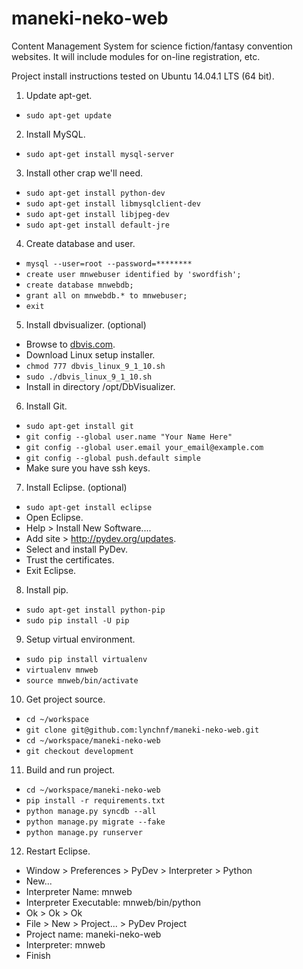 maneki-neko-web
===============

Content Management System for science fiction/fantasy convention websites. It will include modules for on-line registration, etc.

Project install instructions tested on Ubuntu 14.04.1 LTS (64 bit).

1. Update apt-get.
  - `sudo apt-get update`

2. Install MySQL.
  - `sudo apt-get install mysql-server`

3. Install other crap we'll need.
  - `sudo apt-get install python-dev`
  - `sudo apt-get install libmysqlclient-dev`
  - `sudo apt-get install libjpeg-dev`
  - `sudo apt-get install default-jre`

4. Create database and user.
  - `mysql --user=root --password=********`
  - `create user mnwebuser identified by 'swordfish';`
  - `create database mnwebdb;`
  - `grant all on mnwebdb.* to mnwebuser;`
  - `exit`

5. Install dbvisualizer. (optional)
  - Browse to [dbvis.com](http://www.dbvis.com/).
  - Download Linux setup installer.
  - `chmod 777 dbvis_linux_9_1_10.sh`
  - `sudo ./dbvis_linux_9_1_10.sh`
  - Install in directory /opt/DbVisualizer.

6. Install Git.
  - `sudo apt-get install git`
  - `git config --global user.name "Your Name Here"`
  - `git config --global user.email your_email@example.com`
  - `git config --global push.default simple`
  - Make sure you have ssh keys.

7. Install Eclipse. (optional)
  - `sudo apt-get install eclipse`
  - Open Eclipse.
  - Help > Install New Software....
  - Add site > http://pydev.org/updates.
  - Select and install PyDev.
  - Trust the certificates.
  - Exit Eclipse.

8. Install pip.
  - `sudo apt-get install python-pip`
  - `sudo pip install -U pip`

9. Setup virtual environment.
  - `sudo pip install virtualenv`
  - `virtualenv mnweb`
  - `source mnweb/bin/activate`

10. Get project source.
  - `cd ~/workspace`
  - `git clone git@github.com:lynchnf/maneki-neko-web.git`
  - `cd ~/workspace/maneki-neko-web`
  - `git checkout development`
  

11. Build and run project.
  - `cd ~/workspace/maneki-neko-web`
  - `pip install -r requirements.txt`
  - `python manage.py syncdb --all`
  - `python manage.py migrate --fake`
  - `python manage.py runserver`

12. Restart Eclipse.
  - Window > Preferences > PyDev > Interpreter > Python
  - New...
  - Interpreter Name: mnweb
  - Interpreter Executable: mnweb/bin/python
  - Ok > Ok > Ok
  - File > New > Project... > PyDev Project
  - Project name: maneki-neko-web
  - Interpreter: mnweb
  - Finish
